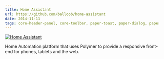 ```yaml
---
title: Home Assistant
url: https://github.com/balloob/home-assistant
date: 2014-11-11
tags: core-header-panel, core-toolbar, paper-toast, paper-dialog, paper-button, core-tooltip, paper-input, core-menu, core-item, core-icons, paper-toggle-button, paper-tabs, paper-icon-button, paper-menu-button, paper-item
---
```


[![Home Assistant](screenshots/home-assistant.png)](https://github.com/balloob/home-assistant)

Home Automation platform that uses Polymer to provide a responsive front-end for phones, tablets and the web.